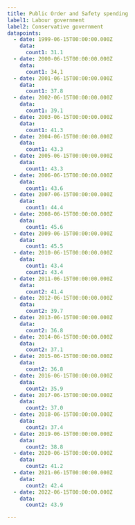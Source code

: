 ```yaml
---
title: Public Order and Safety spending
label1: Labour government
label2: Conservative government
datapoints:
  - date: 1999-06-15T00:00:00.000Z
    data:
      count1: 31.1
  - date: 2000-06-15T00:00:00.000Z
    data:
      count1: 34,1
  - date: 2001-06-15T00:00:00.000Z
    data:
      count1: 37.8
  - date: 2002-06-15T00:00:00.000Z
    data:
      count1: 39.1
  - date: 2003-06-15T00:00:00.000Z
    data:
      count1: 41.3
  - date: 2004-06-15T00:00:00.000Z
    data:
      count1: 43.3
  - date: 2005-06-15T00:00:00.000Z
    data:
      count1: 43.3
  - date: 2006-06-15T00:00:00.000Z
    data:
      count1: 43.6
  - date: 2007-06-15T00:00:00.000Z
    data:
      count1: 44.4
  - date: 2008-06-15T00:00:00.000Z
    data:
      count1: 45.6
  - date: 2009-06-15T00:00:00.000Z
    data:
      count1: 45.5
  - date: 2010-06-15T00:00:00.000Z
    data:
      count1: 43.4
      count2: 43.4
  - date: 2011-06-15T00:00:00.000Z
    data:
      count2: 41.4
  - date: 2012-06-15T00:00:00.000Z
    data:
      count2: 39.7
  - date: 2013-06-15T00:00:00.000Z
    data:
      count2: 36.8
  - date: 2014-06-15T00:00:00.000Z
    data:
      count2: 37.1
  - date: 2015-06-15T00:00:00.000Z
    data:
      count2: 36.8
  - date: 2016-06-15T00:00:00.000Z
    data:
      count2: 35.9
  - date: 2017-06-15T00:00:00.000Z
    data:
      count2: 37.0
  - date: 2018-06-15T00:00:00.000Z
    data:
      count2: 37.4
  - date: 2019-06-15T00:00:00.000Z
    data:
      count2: 38.8
  - date: 2020-06-15T00:00:00.000Z
    data:
      count2: 41.2
  - date: 2021-06-15T00:00:00.000Z
    data:
      count2: 42.4
  - date: 2022-06-15T00:00:00.000Z
    data:
      count2: 43.9

---
```

